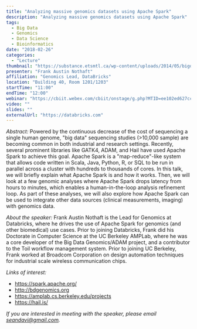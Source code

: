 ```yaml
---
title: "Analyzing massive genomics datasets using Apache Spark"
description: "Analyzing massive genomics datasets using Apache Spark"
tags: 
  - Big Data
  - Genomics
  - Data Science
  - Bioinformatics
date: "2018-02-26"
categories:
  - "Lecture"
thumbnail: "https://substance.etsmtl.ca/wp-content/uploads/2014/05/bigdata-header.jpg"
presenter: "Frank Austin Nothaft"
affiliation: "Genomics Lead, DataBricks"
location: "Building 40, Room 1201/1203"
startTime: "11:00"
endTime: "12:00"
webinar: "https://cbiit.webex.com/cbiit/onstage/g.php?MTID=ee102ed627ccfd1cf4fe248020ff8dd66"
video: ""
slides: ""
externalUrl: "https://databricks.com"
---
```


*Abstract:* Powered by the continuous decrease of the cost of
sequencing a single human genome, "big data" sequencing studies
(>10,000 sample) are becoming common in both industrial and research
settings. Recently, several prominent libraries like GATK4, ADAM, and
Hail have used Apache Spark to achieve this goal. Apache Spark is a
"map-reduce"-like system that allows code written in Scala, Java,
Python, R, or SQL to be run in parallel across a cluster with hundreds
to thousands of cores. In this talk, we will briefly explain what
Apache Spark is and how it works. Then, we will look at a few genomic
analyses where Apache Spark drops latency from hours to minutes, which
enables a human-in-the-loop analysis refinement loop. As part of these
analyses, we will also explore how Apache Spark can be used to
integrate other data sources (clinical measurements, imaging) with
genomics data.

*About the speaker:* Frank Austin Nothaft is the Lead for Genomics at
Databricks, where he drives the use of Apache Spark for genomics (and
other biomedical) use cases. Prior to joining Databricks, Frank did
his Doctorate in Computer Science at the UC Berkeley AMPLab, where he
was a core developer of the Big Data Genomics/ADAM project, and a
contributor to the Toil workflow management system. Prior to joining
UC Berkeley, Frank worked at Broadcom Corporation on design automation
techniques for industrial scale wireless communication chips.

*Links of interest:*


- https://spark.apache.org/
- http://bdgenomics.org
- https://amplab.cs.berkeley.edu/projects
- https://hail.is/

*If you are interested in meeting with the speaker, please email [seandavi@gmail.com](mailto:seandavi@gmail.com).*
